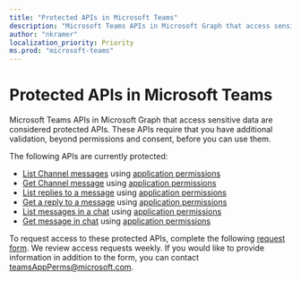 ```yaml
---
title: "Protected APIs in Microsoft Teams"
description: "Microsoft Teams APIs in Microsoft Graph that access sensitive data are considered protected APIs."
author: "nkramer"
localization_priority: Priority
ms.prod: "microsoft-teams"
---
```


# Protected APIs in Microsoft Teams

Microsoft Teams APIs in Microsoft Graph that access sensitive data are considered protected APIs. 
These APIs require that you have additional validation, beyond permissions and consent, before you can use them.

The following APIs are currently protected:
* [List Channel messages](/graph/api/channel-list-messages?view=graph-rest-beta)  using [application permissions](auth/auth-concepts.md#microsoft-graph-permissions)
* [Get Channel message](/graph/api/channel-get-message?view=graph-rest-beta)  using [application permissions](auth/auth-concepts.md#microsoft-graph-permissions)
* [List replies to a message](/graph/api/channel-list-messagereplies?view=graph-rest-beta)  using [application permissions](auth/auth-concepts.md#microsoft-graph-permissions)
* [Get a reply to a message](/graph/api/channel-get-messagereply?view=graph-rest-beta)  using [application permissions](auth/auth-concepts.md#microsoft-graph-permissions)
* [List messages in a chat](/graph/api/chatmessage-list?view=graph-rest-beta)  using [application permissions](auth/auth-concepts.md#microsoft-graph-permissions)
* [Get message in chat](/graph/api/chatmessage-get?view=graph-rest-beta)  using [application permissions](auth/auth-concepts.md#microsoft-graph-permissions)

To request access to these protected APIs, complete the following [request form](http://aka.ms/teamsgraph/requestaccess). 
We review access requests weekly. 
If you would like to provide information in addition to the form, you can contact [teamsAppPerms@microsoft.com](mailto:teamsAppPerms@microsoft.com).
